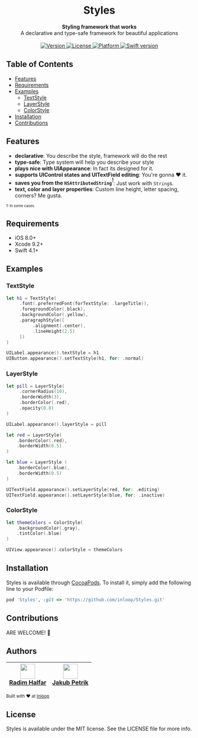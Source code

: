 <h1 align="center">Styles</h1>

<div align="center">
  <strong>Styling framework that works</strong>
</div>
<div align="center">
  A declarative and type-safe framework for beautiful applications
</div>

<br />

<div align="center">
  <!-- Version -->
  <a href="http://cocoapods.org/pods/Styles">
    <img src="https://img.shields.io/cocoapods/v/Styles.svg?style=flat"
      alt="Version" />
  </a>
  <!-- License -->
  <a href="http://cocoapods.org/pods/Styles">
    <img src="https://img.shields.io/cocoapods/l/Styles.svg?style=flat"
      alt="License" />
  </a>
  <!-- Platform -->
  <a href="http://cocoapods.org/pods/Styles">
    <img src="https://img.shields.io/cocoapods/p/Styles.svg?style=flat"
      alt="Platform" />
  </a>
  <!-- Swift version -->
  <a href="http://cocoapods.org/pods/Styles">
    <img src="https://img.shields.io/badge/swift-4-orange.svg"
      alt="Swift version" />
  </a>
</div>

## Table of Contents
- [Features](#features)
- [Requirements](#requirements)
- [Examples](#examples)
  - [TextStyle](#textstyle)
  - [LayerStyle](#layerstyle)
  - [ColorStyle](#colorstyle)
- [Installation](#installation)
- [Contributions](#contributions)

## Features
- __declarative__: You describe the style, framework will do the rest
- __type-safe__: Type system will help you describe your style
- __plays nice with UIAppearance__: In fact its designed for it.
- __supports UIControl states and UITextField editing__: You're gonna ❤︎ it.
- __saves you from the `NSAttributedString`<sup><sup>[1](#soso)</sup></sup>__: Just work with `String`s.
- __text, color and layer properties__: Custom line height, letter spacing, corners? Me gusta.

<sub><sub><a name="soso">1</a>: In some cases.</sub></sub>

## Requirements
- iOS 8.0+
- Xcode 9.2+
- Swift 4.1+

## Examples

### TextStyle
```swift
let h1 = TextStyle(
     .font(.preferredFont(forTextStyle: .largeTitle)),
     .foregroundColor(.black),
     .backgroundColor(.yellow),
     .paragraphStyle([
          .alignment(.center),
          .lineHeight(2.5)
     ])
)

UILabel.appearance().textStyle = h1
UIButton.appearance().setTextStyle(h1, for: .normal)
```

### LayerStyle
```swift
let pill = LayerStyle(
     .cornerRadius(10),
     .borderWidth(3),
     .borderColor(.red),
     .opacity(0.8)
)

UILabel.appearance().layerStyle = pill  
```
```swift
let red = LayerStyle(
    .borderColor(.red),
    .borderWidth(0.5)
)

let blue = LayerStyle (
    .borderColor(.blue),
    .borderWidth(0.5)
)

UITextField.appearance().setLayerStyle(red, for: .editing)
UITextField.appearance().setLayerStyle(blue, for: .inactive)
```

### ColorStyle

```swift
let themeColors = ColorStyle(
    .backgroundColor(.gray),
    .tintColor(.blue)
)

UIView.appearance().colorStyle = themeColors
```

## Installation

Styles is available through [CocoaPods](http://cocoapods.org). To install
it, simply add the following line to your Podfile:

```ruby
pod 'Styles', :git => 'https://github.com/inloop/Styles.git'
```

## Contributions

ARE WELCOME! 🖖

## Authors

|<div align="center"><img src="https://avatars2.githubusercontent.com/u/14109333?s=400&v=4" width="40px;"/><br />[Radim Halfar](https://github.com/radimhalfar)</div>|<div align="center"><img src="https://avatars1.githubusercontent.com/u/560958?s=400&v=4" width="40px;"><br />[Jakub Petrik](https://github.com/jakubpetrik)</div>|
| :---: | :---: |

<sub>Built with ❤︎ at [Inloop](http://www.inloopx.com)</sub>

## License

Styles is available under the MIT license. See the LICENSE file for more info.
